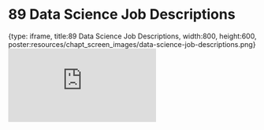 # 89 Data Science Job Descriptions
 
{type: iframe, title:89 Data Science Job Descriptions, width:800, height:600, poster:resources/chapt_screen_images/data-science-job-descriptions.png}
![](https://datatrail-jhu.github.io/DataTrail/no_toc/data-science-job-descriptions.html)
 

 
